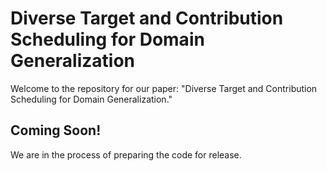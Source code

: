# Diverse Target and Contribution Scheduling for Domain Generalization

Welcome to the repository for our paper: "Diverse Target and Contribution Scheduling for Domain Generalization."


## Coming Soon!

We are in the process of preparing the code for release.
